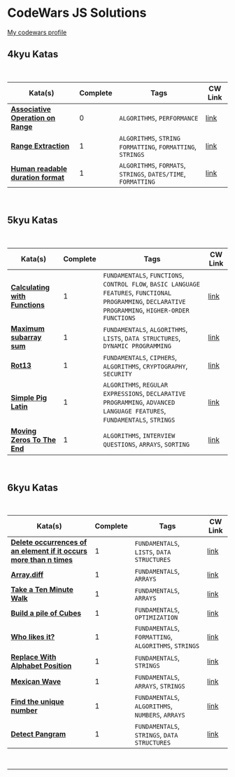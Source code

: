 # CodeWars JS Solutions

[My codewars profile](https://www.codewars.com/users/slhr174)


## 4kyu Katas

<br>

| Kata(s) | Complete | Tags | CW Link |
|--|--|--|--|
| [**Associative Operation on Range**](4kyu/inProgress/Associative_Operation_on_Range.md)  | 0 | `ALGORITHMS`, `PERFORMANCE` | [link](https://www.codewars.com/kata/608cc9666513cc00192a67a9) |
| [**Range Extraction**](4kyu/Range_Extraction.md)  | 1 | `ALGORITHMS`, `STRING FORMATTING`, `FORMATTING`, `STRINGS` | [link](https://www.codewars.com/kata/51ba717bb08c1cd60f00002f) |
| [**Human readable duration format**](4kyu/Human_readable_duration_format.md)  | 1 | `ALGORITHMS`, `FORMATS`, `STRINGS`, `DATES/TIME`, `FORMATTING` | [link](https://www.codewars.com/kata/52742f58faf5485cae000b9a) |


<br>

## 5kyu Katas

<br>

| Kata(s) | Complete | Tags | CW Link |
|--|--|--|--|
| [**Calculating with Functions**](5kyu/Calculating_with_Functions.md)  | 1 | `FUNDAMENTALS`, `FUNCTIONS`, `CONTROL FLOW`, `BASIC LANGUAGE FEATURES`, `FUNCTIONAL PROGRAMMING`, `DECLARATIVE PROGRAMMING`, `HIGHER-ORDER FUNCTIONS` | [link](https://www.codewars.com/kata/525f3eda17c7cd9f9e000b39) |
| [**Maximum subarray sum**](5kyu/Maximum_subarray_sum.md)  | 1 | `FUNDAMENTALS`, `ALGORITHMS`, `LISTS`, `DATA STRUCTURES`, `DYNAMIC PROGRAMMING` | [link](https://www.codewars.com/kata/54521e9ec8e60bc4de000d6c) |
| [**Rot13**](5kyu/Rot13.md)  | 1 | `FUNDAMENTALS`, `CIPHERS`, `ALGORITHMS`, `CRYPTOGRAPHY`, `SECURITY` | [link](https://www.codewars.com/kata/530e15517bc88ac656000716) |
| [**Simple Pig Latin**](5kyu/Simple_Pig_Latin.md)  | 1 | `ALGORITHMS`, `REGULAR EXPRESSIONS`, `DECLARATIVE PROGRAMMING`, `ADVANCED LANGUAGE FEATURES`, `FUNDAMENTALS`, `STRINGS` | [link](https://www.codewars.com/kata/520b9d2ad5c005041100000f) |
| [**Moving Zeros To The End**](5kyu/Moving_Zeros_To_The_End.md)  | 1 | `ALGORITHMS`, `INTERVIEW QUESTIONS`, `ARRAYS`, `SORTING` | [link](https://www.codewars.com/kata/52597aa56021e91c93000cb0) |

<br>

## 6kyu Katas

<br>

| Kata(s) | Complete | Tags | CW Link |
|--|--|--|--|
| [**Delete occurrences of an element if it occurs more than n times**](6kyu/Delete_occurrences_of_an_element_if_it_occurs_more_than_n_times.md)  | 1 | `FUNDAMENTALS`, `LISTS`, `DATA STRUCTURES` | [link](https://www.codewars.com/kata/554ca54ffa7d91b236000023) |
| [**Array.diff**](6kyu/Array.diff.md)  | 1 | `FUNDAMENTALS`, `ARRAYS` | [link](https://www.codewars.com/kata/523f5d21c841566fde000009) |
| [**Take a Ten Minute Walk**](6kyu/Take_a_Ten_Minute_Walk.md)  | 1 | `FUNDAMENTALS`, `ARRAYS` | [link](https://www.codewars.com/kata/54da539698b8a2ad76000228) |
| [**Build a pile of Cubes**](6kyu/Build_a_pile_of_Cubes.md)  | 1 | `FUNDAMENTALS`, `OPTIMIZATION` | [link](https://www.codewars.com/kata/5592e3bd57b64d00f3000047) |
| [**Who likes it?**](6kyu/Who_likes_it.md)  | 1 | `FUNDAMENTALS`, `FORMATTING`, `ALGORITHMS`, `STRINGS` | [link](https://www.codewars.com/kata/5266876b8f4bf2da9b000362) |
| [**Replace With Alphabet Position**](6kyu/Replace_With_Alphabet_Position.md)  | 1 | `FUNDAMENTALS`, `STRINGS` | [link](https://www.codewars.com/kata/546f922b54af40e1e90001da) |
| [**Mexican Wave**](6kyu/Mexican_Wave.md)  | 1 | `FUNDAMENTALS`, `ARRAYS`, `STRINGS` | [link](https://www.codewars.com/kata/58f5c63f1e26ecda7e000029) |
| [**Find the unique number**](6kyu/Find_the_unique_number.md)  | 1 | `FUNDAMENTALS`, `ALGORITHMS`, `NUMBERS`, `ARRAYS` | [link](https://www.codewars.com/kata/585d7d5adb20cf33cb000235) |
| [**Detect Pangram**](6kyu/Detect_Pangram.md)  | 1 | `FUNDAMENTALS`, `STRINGS`, `DATA STRUCTURES` | [link](https://www.codewars.com/kata/545cedaa9943f7fe7b000048) |

<br>

---

